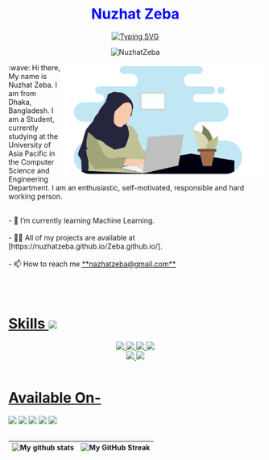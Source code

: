 <p align="center">
  <h1 align="center" style="color:blue"> Nuzhat Zeba </h1>
</p>

<p align="center">
<a href="https://github.com/Nuzhatzeba">
<a href="https://github.com/Nuzhatzeba"><img src="https://readme-typing-svg.demolab.com?font=Fira+Code&pause=1000&width=435&lines=A+Student;A+Passionate+Programmer;Backend+Web+Developer;Self+Motivated+Person;Love+to+Read" alt="Typing SVG" /></a></a>
</p>

<p align="center"> <img src="https://komarev.com/ghpvc/?username=Nuzhatzeba" alt="NuzhatZeba"/> </p>
<img alter = "coding" align = "right" width = "400" src = "gif1.png" >
:wave: Hi there, My name is Nuzhat Zeba. I am from Dhaka, Bangladesh. I am a Student, currently studying at the University of Asia Pacific in the Computer Science and Engineering Department. I am an enthusiastic, self-motivated, responsible and hard working person. 
<br><br><p>- 🌱 I’m currently learning Machine Learning.<br><br>
- 👨‍💻 All of my projects are available at [https://nuzhatzeba.github.io/Zeba.github.io/].<br><br>
- 📫 How to reach me <a href="mailto: nazhatzeba@gmail.com">**nazhatzeba@gmail.com**<br>
 </p><br><br>



# Skills <img src='https://user-images.githubusercontent.com/74038190/206662607-d9e7591e-bbf9-42f9-9386-29efc927bc16.gif' width="40"> 
<div align="center">
  
  
  <img src="https://img.shields.io/badge/C-00599C?style=for-the-badge&logo=c&logoColor=white"/>
  <img src="https://img.shields.io/badge/C%2B%2B-00599C?style=for-the-badge&logo=c%2B%2B&logoColor=white"/>
  <img src="https://img.shields.io/badge/Python-3776AB?style=for-the-badge&logo=Python&logoColor=white"/>
  <img src="https://img.shields.io/badge/JAVA-00C7B7?style=for-the-badge&logo=java&logoColor=white"/></i>
  <br>
  <img src="https://img.shields.io/badge/Django-000000?style=for-the-badge&logo=django&logoColor=white"/>
  <img src="https://img.shields.io/badge/GitHub-000000?style=for-the-badge&logo=github&logoColor=white"/>

  
</div><br>

<h1>Available On-</h1>
<a href="https://www.linkedin.com/in/nuzhat-zeba-9b541a253/"><img src="https://img.shields.io/badge/LinkedIn-0077B5?style=for-the-badge&logo=linkedin&logoColor=white" /></a>
<a href="mailto: nazhatzeba@gmail.com"><img src="https://img.shields.io/badge/Gmail-D14836?style=for-the-badge&logo=gmail&logoColor=white" /></a>
<a href="https://github.com/Nuzhatzeba"><img src="https://img.shields.io/badge/WebSite-100000?style=for-the-badge&logo=github&logoColor=white" /></a> 
<a href=""><img src="https://img.shields.io/badge/ResearchGate-1877F2?style=for-the-badge&logo=researchGate&logoColor=white" /></a> 
<a href="https://www.kaggle.com/nuzhatzeba"><img src="https://img.shields.io/badge/Kaggle-0077B5?style=for-the-badge&logo=Kaggle&logoColor=white" /></a><br><br>


<div>

| ![My github stats](https://github-readme-stats.vercel.app/api?username=Nuzhatzeba&show_icons=true&theme=tokyonight&count_private=true) | ![My GitHub Streak](https://github-readme-streak-stats.herokuapp.com/?user=Nuzhatzeba&theme=tokyonight) |
| -- | -- |

</div>
